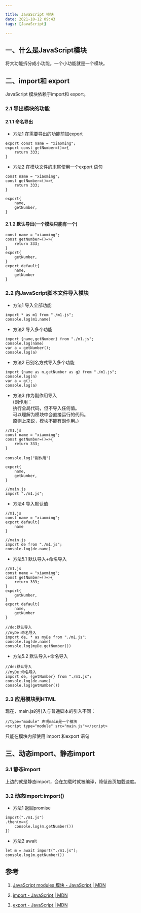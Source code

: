 ```yaml
---

title: JavaScript 模块
date: 2021-10-12 09:43
tags: [JavaScript]

---
```


## 一、什么是JavaScript模块

将大功能拆分成小功能。一个小功能就是一个模块。

## 二、import和 export

JavaScript 模块依赖于import和 export。

<!--more-->

### 2.1 导出模块的功能

#### 2.1.1 命名导出

-   方法1 在需要导出的功能前加export

```
export const name = "xiaoming";
export const getNumber=()=>{
	return 333;
}
```
-   方法2 在模块文件的末尾使用一个export 语句

```
const name = "xiaoming";
const getNumber=()=>{
	return 333;
}

export{
	name,
	getNumber,
}
```

#### 2.1.2 默认导出(一个模块只能有一个)

```
const name = "xiaoming";
const getNumber=()=>{
	return 333;
}
export{
	getNumber,
}
export default{
	name,
	getNumber
}
```

### 2.2 向JavaScript脚本文件导入模块

-   方法1 导入全部功能

```
import * as m1 from "./m1.js";
console.log(m1.name)
```

-   方法2 导入多个功能

```
import {name,getNumber} from "./m1.js";
console.log(name)
var a = getNumber();
console.log(a)
```

-   方法2 已别名方式导入多个功能

```
import {name as n,getNumber as g} from "./m1.js";
console.log(n)
var a = g();
console.log(a)
```

-   方法3 作为副作用导入  
    (副作用：  
    执行全局代码，但不导入任何值。  
    可以理解为模块中会直接运行的代码。  
    原则上来说，模块不能有副作用。)

```
//m1.js
const name = "xiaoming";
const getNumber=()=>{
	return 333;
}

console.log("副作用")

export{
	name,
	getNumber,
}

//main.js
import "./m1.js";
```

-   方法4 导入默认值

```
//m1.js
const name = "xiaoming";
export default{
	name
}

//main.js
import de from "./m1.js";
console.log(de.name)
```

-   方法5.1 默认导入+命名导入

```
//m1.js
const name = "xiaoming";
const getNumber=()=>{
	return 333;
}
export{
	getNumber,
}
export default{
	name,
	getNumber
}

//de:默认导入
//myDe:命名导入
import de, * as myDe from "./m1.js";
console.log(de.name)
console.log(myDe.getNumber())
```

-   方法5.2 默认导入+命名导入

```
//de:默认导入
//myDe:命名导入
import de, {getNumber} from "./m1.js";
console.log(de.name)
console.log(getNumber())
```

### 2.3 应用模块到HTML

现在，main.js的引入与普通脚本的引入不同：

```
//type="module" 声明main是一个模块
<script type="module" src="main.js"></script>
```

只能在模块内部使用 import 和export 语句

## 三、动态import、静态import

### 3.1 静态import

上边的就是静态import，会在加载时就被编译，降低首页加载速度。

### 3.2 动态import:import()

-   方法1 返回promise

```
import("./m1.js")
.then(m=>{
	console.log(m.getNumber())
})
```

-   方法2 await

```
let m = await import("./m1.js");
console.log(m.getNumber())
```

## 参考

1.  [JavaScript modules 模块 - JavaScript | MDN](https://developer.mozilla.org/zh-CN/docs/Web/JavaScript/Guide/Modules)

2.  [import - JavaScript | MDN](https://developer.mozilla.org/zh-CN/docs/Web/JavaScript/Reference/Statements/import)

3.  [export - JavaScript | MDN](https://developer.mozilla.org/zh-CN/docs/Web/JavaScript/Reference/Statements/export)